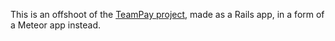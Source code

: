 This is an offshoot of the [TeamPay project](malleor/TeamPay), made as a Rails app, in a form of a Meteor app instead.

